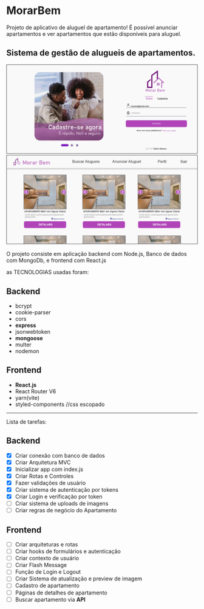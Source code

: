 # MorarBem
Projeto de aplicativo de aluguel de apartamento! É possível anunciar apartamentos e ver apartamentos que estão disponíveis para aluguel.

## Sistema de gestão de alugueis de apartamentos.

![Preview da Login Page](./morar%20bem%20-%20intro%20page.png)
![Preview da Home Page](./morar%20bem%20-%20home%20page.png)

O projeto consiste em aplicação backend com Node.js, Banco de dados com MongoDb, e frontend com React.js

as TECNOLOGIAS usadas foram:

## Backend
* bcrypt 
* cookie-parser 
* cors 
* **express**
* jsonwebtoken 
* **mongoose**
* multer 
* nodemon

## Frontend
* **React.js**
* React Router V6
* yarn(vite)
* styled-components //css escopado

--------------------------------------------------------------
Lista de tarefas:
## Backend
- [x] Criar conexão com banco de dados
- [x] Criar Arquitetura MVC
- [x] Inicializar app com index.js
- [x] Criar Rotas e Controles
- [x] Fazer validações de usuário
- [x] Criar sistema de autenticação por tokens
- [x] Criar Login e verificação por token
- [ ] Criar sistema de uploads de imagens
- [ ] Criar regras de negócio do Apartamento

## Frontend
- [ ] Criar arquiteturas e rotas
- [ ] Criar hooks de formulários e autenticação
- [ ] Criar contexto de usuário
- [ ] Criar Flash Message
- [ ] Função de Login e Logout
- [ ] Criar Sistema de atualização e preview de imagem
- [ ] Cadastro de apartamento
- [ ] Páginas de detalhes de apartamento
- [ ] Buscar apartamento via **API**